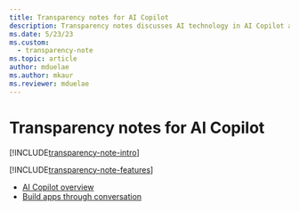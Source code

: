 ```yaml
---
title: Transparency notes for AI Copilot
description: Transparency notes discusses AI technology in AI Copilot and the key considerations for making use of this technology responsibly.
ms.date: 5/23/23
ms.custom: 
  - transparency-note
ms.topic: article
author: mduelae
ms.author: mkaur
ms.reviewer: mduelae
---
```


# Transparency notes for AI Copilot

[!INCLUDE[transparency-note-intro](../includes/transparency-note-intro.md)]

[!INCLUDE[transparency-note-features](../includes/transparency-note-features.md)]

- [AI Copilot overview ](../canvas-apps/ai-overview.md)
- [Build apps through conversation](../canvas-apps/ai-conversations-create-app.md)
